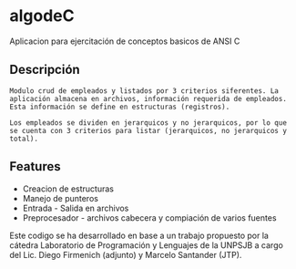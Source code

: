 # algodeC

Aplicacion para ejercitación de conceptos basicos de ANSI C

## Descripción
    
    Modulo crud de empleados y listados por 3 criterios siferentes. La aplicación almacena en archivos, información requerida de empleados. Esta información se define en estructuras (registros). 

    Los empleados se dividen en jerarquicos y no jerarquicos, por lo que se cuenta con 3 criterios para listar (jerarquicos, no jerarquicos y total).


## Features

  * Creacion de estructuras
  * Manejo de punteros 
  * Entrada - Salida en archivos
  * Preprocesador - archivos cabecera y compiación de varios fuentes
  

  Este codigo se ha desarrollado en base a un trabajo propuesto por la cátedra Laboratorio de Programación y Lenguajes de la UNPSJB a cargo del Lic. Diego Firmenich (adjunto) y Marcelo Santander (JTP).

  

